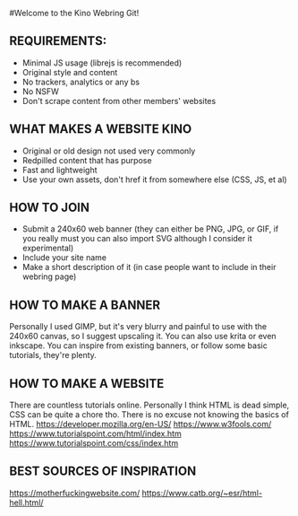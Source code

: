 #Welcome to the Kino Webring Git!

## REQUIREMENTS:
- Minimal JS usage (librejs is recommended)
- Original style and content
- No trackers, analytics or any bs
- No NSFW
- Don't scrape content from other members' websites

## WHAT MAKES A WEBSITE KINO
* Original or old design not used very commonly
* Redpilled content that has purpose
* Fast and lightweight
* Use your own assets, don't href it from somewhere else (CSS, JS, et al)


## HOW TO JOIN
* Submit a 240x60 web banner (they can either be PNG, JPG, or GIF, if you really must you can also import SVG although I consider it experimental)
* Include your site name
* Make a short description of it (in case people want to include in their webring page)

## HOW TO MAKE A BANNER
Personally I used GIMP, but it's very blurry and painful to use with the 240x60 canvas, so I suggest upscaling it. You can also use krita or even inkscape. You can inspire from existing banners, or follow some basic tutorials, they're plenty.

## HOW TO MAKE A WEBSITE
There are countless tutorials online. Personally I think HTML is dead simple, CSS can be quite a chore tho. There is no excuse not knowing the basics of HTML.
https://developer.mozilla.org/en-US/
https://www.w3fools.com/
https://www.tutorialspoint.com/html/index.htm
https://www.tutorialspoint.com/css/index.htm

## BEST SOURCES OF INSPIRATION
https://motherfuckingwebsite.com/
https://www.catb.org/~esr/html-hell.html/
